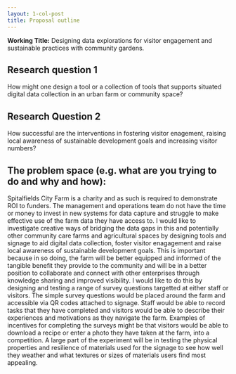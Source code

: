 ```yaml
---
layout: 1-col-post
title: Proposal outline
---
```


**Working Title:** Designing data explorations for visitor engagement and sustainable practices with community gardens.  

## Research question 1
How might one design a tool or a collection of tools that supports situated digital data collection in an urban farm or community space? 

## Research Question 2
How successful are the interventions in fostering visitor enagement, raising local awareness of sustainable development goals and increasing visitor numbers?  

## The problem space (e.g. what are you trying to do and why and how):
Spitalfields City Farm is a charity and as such is required to demonstrate ROI to funders. The management and operations team do not have the time or money to invest in new systems for data capture and struggle to make effective use of the farm data they have access to.  I would like to investigate creative ways of bridging the data gaps in this and potentially other community care farms and agricultural spaces by designing tools and signage to aid digital data collection, foster visitor enagagement and raise local awareness of sustainable development goals. This is important because in so doing, the farm will be better equipped and informed of the tangible benefit they provide to the community and will be in a better position to collaborate and connect with other enterprises through knowledge sharing and improved visibility. I would like to do this by designing and testing a range of survey questions targetted at either staff or visitors. The simple survey questions would be placed around the farm and accessible via QR codes attached to signage. Staff would be able to record tasks that they have completed and visitors would be able to describe their experiences and motivations as they navigate the farm. Examples of incentives for completing the surveys might be that visitors would be able to download a recipe or enter a photo they have taken at the farm, into a competition. A large part of the experiment will be in testing the physical properties and resilience of materials used for the signage to see how well they weather and what textures or sizes of materials users find most appealing.  
